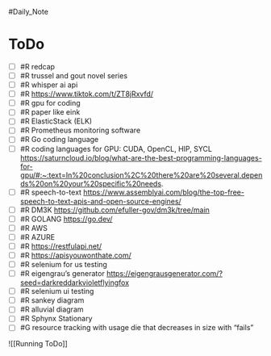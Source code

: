 #Daily_Note
# ToDo
- [ ] #R redcap
- [ ] #R trussel and gout novel series
- [ ] #R whisper ai api
- [ ] #R https://www.tiktok.com/t/ZT8jRxvfd/
- [ ] #R gpu for coding
- [ ] #R paper like eink
- [ ] #R ElasticStack (ELK)
- [ ] #R Prometheus monitoring software
- [ ] #R Go coding language
- [ ] #R coding languages for GPU: CUDA, OpenCL, HIP, SYCL https://saturncloud.io/blog/what-are-the-best-programming-languages-for-gpu/#:~:text=In%20conclusion%2C%20there%20are%20several,depends%20on%20your%20specific%20needs.
- [ ] #R speech-to-text https://www.assemblyai.com/blog/the-top-free-speech-to-text-apis-and-open-source-engines/
- [ ] #R DM3K https://github.com/efuller-gov/dm3k/tree/main
- [ ] #R GOLANG https://go.dev/
- [ ] #R AWS
- [ ] #R AZURE
- [ ] #R https://restfulapi.net/
- [ ] #R https://apisyouwonthate.com/
- [ ] #R selenium for us testing
- [ ] #R eigengrau’s generator https://eigengrausgenerator.com/?seed=darkreddarkvioletflyingfox
- [ ] #R selenium ui testing
- [ ] #R sankey diagram
- [ ] #R alluvial diagram
- [ ] #R Sphynx Stationary 
- [ ] #G resource tracking with usage die that decreases in size with “fails”

![[Running ToDo]]

